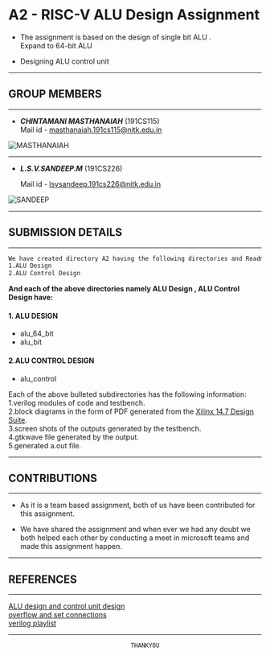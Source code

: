 #  **A2 - RISC-V ALU Design Assignment**
- The assignment is based on the design of single bit ALU .\
Expand to 64-bit ALU 

- Designing ALU control unit 


---
 ## **GROUP MEMBERS**
---


- ***CHINTAMANI MASTHANAIAH*** (191CS115)  
  Mail id - <masthanaiah.191cs115@nitk.edu.in>

![MASTHANAIAH](https://lh3.googleusercontent.com/-l8OX4VDf0NE/YDsoCJKLzjI/AAAAAAAAADA/jLDs606WTt0Md-zIew8q8Mqpd_H2zrTIwCEwYBhgLKtMDAL1OcqyG1S9L0XEFQ-NEaOuADG0pSEo5_t1qniyBVlfhlDWOYk8JfzeiEEzkq5IiQ0_yMITiI9KxaWYXr70jgeKL7bAfwbSgbEKiKwf24ib9-QwK9w-uj12XBWMIJW0wHA2uSeesUWWRjptDxoV4piZnhE1r0qgFtl-chLJs2JlAdu_eoA9X0H8iJDv_gZ-gO63FV8aTZgfb09LPuVagpaAP5P-pBVrUrsgJpQpMSXLe8UZs4lNPuiRvSvdIU0hb79VL9fg5sawwGqt8Lev-t-xa8y27hAyeFsZk2-hNy40SUU1eZLK025Jc-nrudCGE1N_Io8RgwLwFfK3qBHLQ-2Q5fiD7hZ_nlTpV4cX1DXn-KgoAm6Wes_vOqno00sW1k0LyTInBw3mTOco0LIDzFixuXq7m5JQO63dhGFm5H-CITtyirRVdy1g_RUoyiU3uvs8xySfy42kJjxgP83NTRXPSbvEjM_eP6FYiAWKwGVpQMaZfh96g5o8Djp34bxtN32F64Ta4hVmRrv8BcivQk0wdrc3ZevxB3boOKde6bjkxu9cfJp7IdhRuyTKH1tWl01IRsCrRkjqfya7QuLMiu7FMHr3h5wJx8pBJBAg4mxAqB7sw69TsgQY/w139-h140-p/cr.JPG)

---
- ***L.S.V.SANDEEP.M*** (191CS226)

  Mail id - <lsvsandeep.191cs226@nitk.edu.in>

![SANDEEP](https://lh3.googleusercontent.com/-O5kY2Iw6ZDc/YDsnxUCmnRI/AAAAAAAAACc/qzuczHVsLeoz--0UZDttKdf5RINtlrLwwCEwYBhgLKtMDAL1OcqxK0_ivdRBlducLlKDJicC7XpMZnR9he125D_OSTKvA9rKI45OVIt7CfoNg1ytD_X_KHx1ESuricYQf0TzAENFvDfS5eQjzanhZ5JA1J3CyvxuDq1A-EbE1yb98d6MSQZoBBpdNnMKa-n7SNf5pWJIyZ0OynPRdfDNBN1ao507oDEY31CcSHhKV811nTYKnzKw3rbYX7UrQaqei7ZLBbPF61l3-6jf51atHgBYIl85fPsJmh6QkrOVY_7_bSdT8mwy-MM7JpeXoA3fshsM2JcJwvt_kwahBnivbjIynA2Zl0W4X928rhCNPlP4bzn5F8dF0mHUi8yeKW7GVFBNP5aEPTUzz15ilqBzyDJe5UA1zBsnmNW8tLYM1XqL-Ti_xjokAq6RxVGCB6gljoe90gnmG4IawQ349Qx4rpS-M4ipf3kBtQKVX6jai52lT1oUprCoaMJ0x1kUo5qHJhkom8bKFvbBVQmrnuJ6ZR7wBK5gCJA7ziQdVRIIWfEaNbfh8v8ZlhvCgUUO_rP29UFkIOcFECn5C9hT4qctmfyZ3QBovvJzmSg3qmu2I5stnL0GLYMd7ml1qgPJZNfgSPYIAi0VGSuC54K_LnT2Jd3EX6aQwqNTsgQY/w139-h140-p/sp.jpg)


---
## **SUBMISSION DETAILS**
---

```bash
We have created directory A2 having the following directories and Readme file:
1.ALU Design
2.ALU Control Design
```
**And each of the above directories namely ALU Design , ALU Control Design have:**

#### 1. ALU DESIGN
- alu_64_bit 
- alu_bit 
#### 2.ALU CONTROL DESIGN
- alu_control 



Each of the above bulleted subdirectories has the following information:\
1.verilog modules of code and testbench.\
2.block diagrams in the form of PDF generated from the  [Xilinx 14.7 Design Suite](https://www.xilinx.com).\
3.screen shots of the outputs generated by the testbench.\
4.gtkwave file generated by the output.\
5.generated a.out file.


---
## **CONTRIBUTIONS**
---

- As it is a team based assignment, both of us have been contributed for this assignment.



- We have shared the assignment  and when ever we had any doubt we both helped each other by conducting a meet in microsoft teams and made this assignment happen.


---
## **REFERENCES**
---
[ALU design and control unit design](https://bt.nitk.ac.in/c/18b/co200/notes/M3-ALU-Design.pdf) \
[overflow and set connections ](https://www.cise.ufl.edu/~mssz/CompOrg/Figure3.11-ALU-slt.gif) \
[verilog playlist](https://youtube.com/playlist?list=PLwnOadrXHQ__J9JXBIPTmLtVPStTiUadc) 

---

                                      THANKYOU
